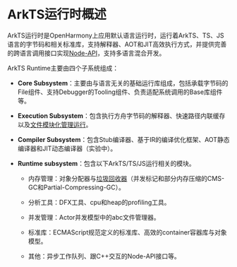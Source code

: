 # ArkTS运行时概述

ArkTS运行时是OpenHarmony上应用默认语言运行时，运行着ArkTS、TS、JS语言的字节码和相关标准库，支持解释器、AOT和JIT高效执行方式，并提供完善的跨语言调用接口实现[Node-API](../napi/napi-introduction.md)，支持多语言混合开发。

ArkTS Runtime主要由四个子系统组成：

- **Core Subsystem**：主要由与语言无关的基础运行库组成，包括承载字节码的File组件、支持Debugger的Tooling组件、负责适配系统调用的Base库组件等。

- **Execution Subsystem**：包含执行方舟字节码的解释器、快速路径内联缓存以及[文件模块化管理运行](module-principle.md)。

- **Compiler Subsystem**：包含Stub编译器、基于IR的编译优化框架、AOT静态编译器和JIT动态编译器（实验中）。

- **Runtime subsystem**：包含以下ArkTS/TS/JS运行相关的模块。

  - 内存管理：对象分配器与[垃圾回收器](gc-introduction.md)（并发标记和部分内存压缩的CMS-GC和Partial-Compressing-GC）。

  - 分析工具：DFX工具、cpu和heap的profiling工具。

  - 并发管理：Actor并发模型中的abc文件管理器。

  - 标准库：ECMAScript规范定义的标准库、高效的container容器库与对象模型。
  
  - 其他：异步工作队列、跟C++交互的Node-API接口等。
